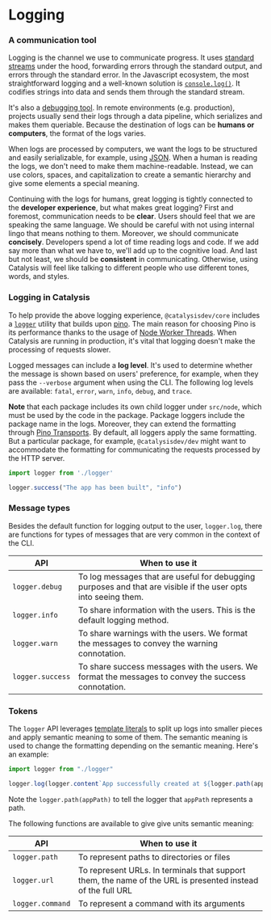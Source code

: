 # Logging

### A communication tool

Logging is the channel we use to communicate progress.
It uses [standard streams](https://en.wikipedia.org/wiki/Standard_streams) under the hood,
forwarding errors through the standard output,
and errors through the standard error.
In the Javascript ecosystem,
the most straightforward logging and a well-known solution is [`console.log()`](https://developer.mozilla.org/en-US/docs/Web/API/console/log).
It codifies strings into data and sends them through the standard stream.

It's also a [debugging tool](https://www.w3schools.com/js/js_debugging.asp).
In remote environments (e.g. production),
projects usually send their logs through a data pipeline,
which serializes and makes them queriable.
Because the destination of logs can be **humans or computers**,
the format of the logs varies.

When logs are processed by computers,
we want the logs to be structured and easily serializable,
for example,
using [JSON](https://en.wikipedia.org/wiki/JSON).
When a human is reading the logs,
we don't need to make them machine-readable.
Instead, we can use colors, spaces, and capitalization to create a semantic hierarchy and give some elements a special meaning.

Continuing with the logs for humans,
great logging is tightly connected to the **developer experience**,
but what makes great logging?
First and foremost,
communication needs to be **clear**.
Users should feel that we are speaking the same language.
We should be careful with not using internal lingo that means nothing to them.
Moreover,
we should communicate **concisely**.
Developers spend a lot of time reading logs and code.
If we add say more than what we have to,
we'll add up to the cognitive load.
And last but not least,
we should be **consistent** in communicating.
Otherwise, using Catalysis will feel like talking to different people who use different tones, words, and styles.

### Logging in Catalysis

To help provide the above logging experience,
`@catalysisdev/core` includes a [`logger`](https://github.com/catalysisdev/framework/blob/main/packages/core/src/node/logger.ts) utility that builds upon [pino](https://github.com/pinojs/pino).
The main reason for choosing Pino is its performance thanks to the usage of [Node Worker Threads](https://nodejs.org/api/worker_threads.html).
When Catalysis are running in production,
it's vital that logging doesn't make the processing of requests slower.

Logged messages can include a **log level**.
It's used to determine whether the message is shown based on users' preference,
for example,
when they pass the `--verbose` argument when using the CLI.
The following log levels are available:
`fatal`, `error`, `warn`, `info`, `debug`, and `trace`.

**Note** that each package includes its own child logger under `src/node`,
which must be used by the code in the package.
Package loggers include the package name in the logs.
Moreover, they can extend the formatting through [Pino Transports](https://github.com/pinojs/pino/blob/master/docs/transports.md).
By default, all loggers apply the same formatting.
But a particular package,
for example,
`@catalysisdev/dev` might want to accommodate the formatting for communicating the requests processed by the HTTP server.

```ts
import logger from './logger'

logger.success("The app has been built", "info")
```

### Message types

Besides the default function for logging output to the user,
`logger.log`,
there are functions for types of messages that are very common in the context of the CLI.

| API | When to use it |
| --- | --- |
| `logger.debug` | To log messages that are useful for debugging purposes and that are visible if the user opts into seeing them. |
| `logger.info` | To share information with the users. This is the default logging method. |
| `logger.warn` | To share warnings with the users. We format the messages to convey the warning connotation. |
| `logger.success` | To share success messages with the users. We format the messages to convey the success connotation. |

### Tokens

The `logger` API leverages [template literals](https://developer.mozilla.org/en-US/docs/Web/JavaScript/Reference/Template_literals) to split up logs into smaller pieces and apply semantic meaning to some of them. The semantic meaning is used to change the formatting depending on the semantic meaning. Here's an example:

```ts
import logger from "./logger"

logger.log(logger.content`App successfully created at ${logger.path(appPath)}`)
```

Note the `logger.path(appPath)` to tell the logger that `appPath` represents a path.

The following functions are available to give give units semantic meaning:

| API | When to use it |
| --- | --- |
| `logger.path` | To represent paths to directories or files |
| `logger.url` | To represent URLs. In terminals that support them, the name of the URL is presented instead of the full URL |
| `logger.command` | To represent a command with its arguments |
